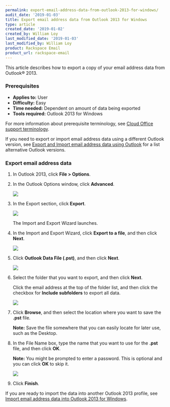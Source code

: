 ```yaml
---
permalink: export-email-address-data-from-outlook-2013-for-windows/
audit_date: '2019-01-03'
title: Export email address data from Outlook 2013 for Windows
type: article
created_date: '2019-01-02'
created_by: William Loy
last_modified_date: '2019-01-03'
last_modified_by: William Loy
product: Rackspace Email
product_url: rackspace-email
---
```


This article describes how to export a copy of your email address data from Outlook&reg; 2013.

### Prerequisites

- **Applies to:** User
- **Difficulty:** Easy
- **Time needed:** Dependent on amount of data being exported
- **Tools required:**  Outlook 2013 for Windows

For more information about prerequisite terminology, see [Cloud Office support terminology](/how-to/cloud-office-support-terminology).


If you need to export or import email address data using a different Outlook version, see [Export and Import email address data using Outlook](/how-to/export-and-import-email-address-data-using-outlook) for a list alternative Outlook versions.

### Export email address data

1. In Outlook 2013, click **File > Options**.
2. In the Outlook Options window, click **Advanced**.

    <img src="{% asset_path rackspace-email/export-email-address-data-from-outlook-2013-for-windows/advanced2013.png %}" />

3. In the Export section, click **Export**.

    <img src="{% asset_path rackspace-email/export-email-address-data-from-outlook-2013-for-windows/export2013.png %}" />

    The Import and Export Wizard launches.

4. In the Import and Export Wizard, click **Export to a file**, and then click **Next**.

    <img src="{% asset_path rackspace-email/export-email-address-data-from-outlook-2013-for-windows/export_to_file2013.png %}" />

5. Click **Outlook Data File (.pst)**, and then click **Next**.

    <img src="{% asset_path rackspace-email/export-email-address-data-from-outlook-2013-for-windows/outlook_data_file2013.png %}" />

6. Select the folder that you want to export, and then click **Next**.

   Click the email address at the top of the folder list, and then click the checkbox for **Include subfolders** to export all data.

    <img src="{% asset_path rackspace-email/export-email-address-data-from-outlook-2013-for-windows/export_folder_list2013.png %}" />

8. Click **Browse**, and then select the location where you want to save the **.pst** file.

    **Note:** Save the file somewhere that you can easily locate for later use, such as the Desktop.

9. In the File Name box, type the name that you want to use for the **.pst** file, and then click **OK**.

    **Note:** You might be prompted to enter a password. This is optional and you can click **OK** to skip it.

    <img src="{% asset_path rackspace-email/export-email-address-data-from-outlook-2013-for-windows/browse_finish2013.png %}" />

10. Click **Finish**.

If you are ready to import the data into another Outlook 2013 profile, see [Import email address data into Outlook 2013 for Windows](/how-to/import-email-address-data-into-outlook-2013-for-windows).
